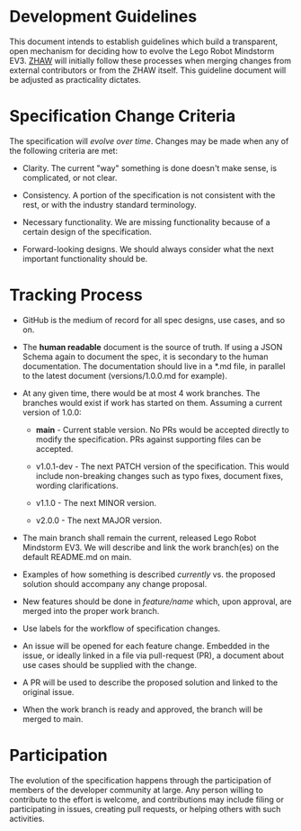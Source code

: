 # Development Guidelines
This document intends to establish guidelines which build a transparent, open mechanism for deciding how to evolve the Lego Robot Mindstorm EV3.
[ZHAW](https://www.zhaw.ch/en/engineering/) will initially follow these processes when merging changes from external contributors or from the
ZHAW itself. This guideline document will be adjusted as practicality dictates.

# Specification Change Criteria

The specification will *evolve over time*. Changes may be made when any of the following criteria are met:

- Clarity. The current "way" something is done doesn't make sense, is complicated, or not clear.

- Consistency. A portion of the specification is not consistent with the rest, or with the industry standard terminology.

- Necessary functionality. We are missing functionality because of a certain design of the specification.

- Forward-looking designs. We should always consider what the next important functionality should be.

# Tracking Process

- GitHub is the medium of record for all spec designs, use cases, and so on.

- The **human readable** document is the source of truth. If using a JSON Schema again to document the spec, it is secondary to the human documentation. The documentation should live in a *.md file, in parallel to the latest document (versions/1.0.0.md for example).

- At any given time, there would be at most 4 work branches. The branches would exist if work has started on them. Assuming a current version of 1.0.0:

  -  **main** - Current stable version. No PRs would be accepted directly to modify the specification. PRs against supporting files can be accepted.

  -  v1.0.1-dev - The next PATCH version of the specification. This would include non-breaking changes such as typo fixes, document fixes, wording clarifications.

  -  v1.1.0 - The next MINOR version.

  -  v2.0.0 - The next MAJOR version.

- The main branch shall remain the current, released Lego Robot Mindstorm EV3. We will describe and link the work branch(es) on the default README.md on main.

- Examples of how something is described *currently* vs. the proposed solution should accompany any change proposal.

- New features should be done in *feature/name* which, upon approval, are merged into the proper work branch.

- Use labels for the workflow of specification changes.

- An issue will be opened for each feature change. Embedded in the issue, or ideally linked in a file via pull-request (PR), a document about use cases should be supplied with the change.

- A PR will be used to describe the proposed solution and linked to the original issue.

- When the work branch is ready and approved, the branch will be merged to main.

# Participation

The evolution of the specification happens through the participation of members of the developer community at large. Any person willing to contribute to the effort is welcome, and contributions may include filing or participating in issues, creating pull requests, or helping others with such activities.
